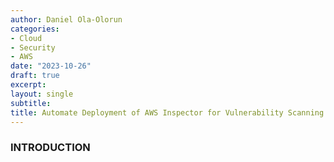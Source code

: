 ```yaml
---
author: Daniel Ola-Olorun
categories:
- Cloud 
- Security
- AWS
date: "2023-10-26"
draft: true
excerpt: 
layout: single
subtitle: 
title: Automate Deployment of AWS Inspector for Vulnerability Scanning with Terraform
---
```

 ### INTRODUCTION 